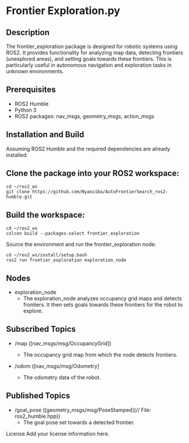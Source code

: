 # Frontier Exploration.py
## Description
The frontier_exploration package is designed for robotic systems using ROS2. It provides functionality for analyzing map data, detecting frontiers (unexplored areas), and setting goals towards these frontiers. This is particularly useful in autonomous navigation and exploration tasks in unknown environments.

## Prerequisites
* ROS2 Humble
* Python 3
* ROS2 packages: nav_msgs, geometry_msgs, action_msgs
## Installation and Build
Assuming ROS2 Humble and the required dependencies are already installed:

## Clone the package into your ROS2 workspace:
```
cd ~/ros2_ws
git clone https://github.com/Nyanziba/AutoFrontierSearch_ros2-humble.git
```
## Build the workspace:
```
cd ~/ros2_ws
colcon build --packages-select frontier_exploration
```
Source the environment and run the frontier_exploration node:

```
cd ~/ros2_ws/install/setup.bash
ros2 run frontier_exploration exploration_node
```
## Nodes
* exploration_node
  * The exploration_node analyzes occupancy grid maps and detects frontiers. It then sets goals towards these frontiers for the robot to explore.

## Subscribed Topics
* /map ([nav_msgs/msg/OccupancyGrid])
   * The occupancy grid map from which the node detects frontiers.

* /odom ([nav_msgs/msg/Odometry]
   * The odometry data of the robot.

## Published Topics
* /goal_pose ([geometry_msgs/msg/PoseStamped](// File: ros2_humble.hpp))
   * The goal pose set towards a detected frontier.


License
Add your license information here.

